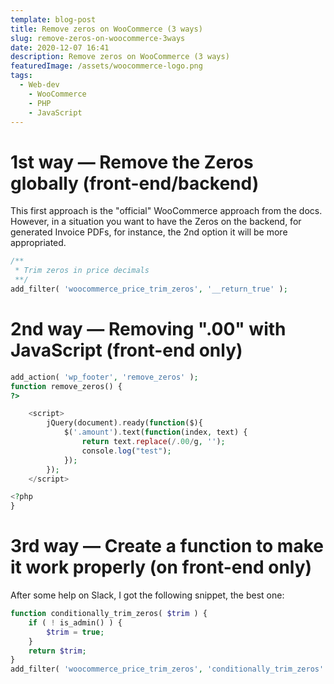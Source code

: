 ```yaml
---
template: blog-post
title: Remove zeros on WooCommerce (3 ways)
slug: remove-zeros-on-woocommerce-3ways
date: 2020-12-07 16:41
description: Remove zeros on WooCommerce (3 ways)
featuredImage: /assets/woocommerce-logo.png
tags:
  - Web-dev
	- WooCommerce
	- PHP
	- JavaScript
---
```

# 1st way — Remove the Zeros globally (front-end/backend)

This first approach is the "official" WooCommerce approach from the docs. However, in a situation you want to have the Zeros on the backend, for generated Invoice PDFs, for instance, the 2nd option it will be more appropriated.
 

```php
/**
 * Trim zeros in price decimals
 **/
add_filter( 'woocommerce_price_trim_zeros', '__return_true' ); 
```


# 2nd way — Removing ".00" with JavaScript (front-end only)

```php
add_action( 'wp_footer', 'remove_zeros' );
function remove_zeros() {
?>

	<script>
		jQuery(document).ready(function($){
			$('.amount').text(function(index, text) {
				return text.replace(/.00/g, ''); 
				console.log("test");
			});
		});
	</script>

<?php
}
```


# 3rd way — Create a function to make it work properly (on front-end only)

After some help on Slack, I got the following snippet, the best one:

```php
function conditionally_trim_zeros( $trim ) {
	if ( ! is_admin() ) {
		$trim = true;
	}
	return $trim;
}
add_filter( 'woocommerce_price_trim_zeros', 'conditionally_trim_zeros' );
```
